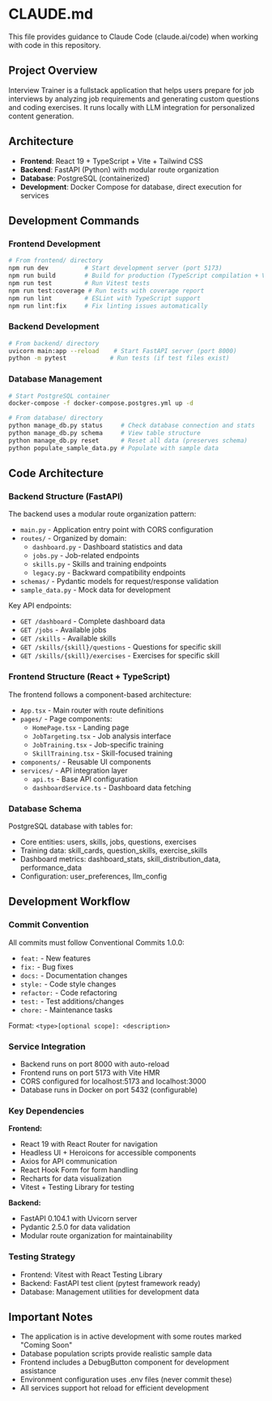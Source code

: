 # CLAUDE.md

This file provides guidance to Claude Code (claude.ai/code) when working with code in this repository.

## Project Overview

Interview Trainer is a fullstack application that helps users prepare for job interviews by analyzing job requirements and generating custom questions and coding exercises. It runs locally with LLM integration for personalized content generation.

## Architecture

- **Frontend**: React 19 + TypeScript + Vite + Tailwind CSS
- **Backend**: FastAPI (Python) with modular route organization
- **Database**: PostgreSQL (containerized)
- **Development**: Docker Compose for database, direct execution for services

## Development Commands

### Frontend Development

```bash
# From frontend/ directory
npm run dev          # Start development server (port 5173)
npm run build        # Build for production (TypeScript compilation + Vite)
npm run test         # Run Vitest tests
npm run test:coverage # Run tests with coverage report
npm run lint         # ESLint with TypeScript support
npm run lint:fix     # Fix linting issues automatically
```

### Backend Development

```bash
# From backend/ directory
uvicorn main:app --reload    # Start FastAPI server (port 8000)
python -m pytest            # Run tests (if test files exist)
```

### Database Management

```bash
# Start PostgreSQL container
docker-compose -f docker-compose.postgres.yml up -d

# From database/ directory
python manage_db.py status     # Check database connection and stats
python manage_db.py schema     # View table structure
python manage_db.py reset      # Reset all data (preserves schema)
python populate_sample_data.py # Populate with sample data
```

## Code Architecture

### Backend Structure (FastAPI)

The backend uses a modular route organization pattern:

- `main.py` - Application entry point with CORS configuration
- `routes/` - Organized by domain:
  - `dashboard.py` - Dashboard statistics and data
  - `jobs.py` - Job-related endpoints
  - `skills.py` - Skills and training endpoints
  - `legacy.py` - Backward compatibility endpoints
- `schemas/` - Pydantic models for request/response validation
- `sample_data.py` - Mock data for development

Key API endpoints:

- `GET /dashboard` - Complete dashboard data
- `GET /jobs` - Available jobs
- `GET /skills` - Available skills
- `GET /skills/{skill}/questions` - Questions for specific skill
- `GET /skills/{skill}/exercises` - Exercises for specific skill

### Frontend Structure (React + TypeScript)

The frontend follows a component-based architecture:

- `App.tsx` - Main router with route definitions
- `pages/` - Page components:
  - `HomePage.tsx` - Landing page
  - `JobTargeting.tsx` - Job analysis interface
  - `JobTraining.tsx` - Job-specific training
  - `SkillTraining.tsx` - Skill-focused training
- `components/` - Reusable UI components
- `services/` - API integration layer
  - `api.ts` - Base API configuration
  - `dashboardService.ts` - Dashboard data fetching

### Database Schema

PostgreSQL database with tables for:

- Core entities: users, skills, jobs, questions, exercises
- Training data: skill_cards, question_skills, exercise_skills
- Dashboard metrics: dashboard_stats, skill_distribution_data, performance_data
- Configuration: user_preferences, llm_config

## Development Workflow

### Commit Convention

All commits must follow Conventional Commits 1.0.0:

- `feat:` - New features
- `fix:` - Bug fixes
- `docs:` - Documentation changes
- `style:` - Code style changes
- `refactor:` - Code refactoring
- `test:` - Test additions/changes
- `chore:` - Maintenance tasks

Format: `<type>[optional scope]: <description>`

### Service Integration

- Backend runs on port 8000 with auto-reload
- Frontend runs on port 5173 with Vite HMR
- CORS configured for localhost:5173 and localhost:3000
- Database runs in Docker on port 5432 (configurable)

### Key Dependencies

**Frontend:**

- React 19 with React Router for navigation
- Headless UI + Heroicons for accessible components
- Axios for API communication
- React Hook Form for form handling
- Recharts for data visualization
- Vitest + Testing Library for testing

**Backend:**

- FastAPI 0.104.1 with Uvicorn server
- Pydantic 2.5.0 for data validation
- Modular route organization for maintainability

### Testing Strategy

- Frontend: Vitest with React Testing Library
- Backend: FastAPI test client (pytest framework ready)
- Database: Management utilities for development data

## Important Notes

- The application is in active development with some routes marked "Coming Soon"
- Database population scripts provide realistic sample data
- Frontend includes a DebugButton component for development assistance
- Environment configuration uses .env files (never commit these)
- All services support hot reload for efficient development
